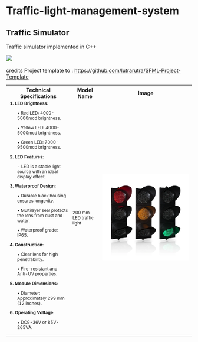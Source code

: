# Traffic-light-management-system
## Traffic Simulator

Traffic simulator implemented in C++

![](https://media.giphy.com/media/ifXVEva4ksUVCz5vRn/giphy.gif)

credits Project template to : <https://github.com/lutrarutra/SFML-Project-Template>

<table>
  <tr>
    <th>Technical Specifications</th>
    <th>Model Name</th>
    <th>Image</th>
  </tr>
  <tr>
    <td style="font-size: smaller; padding-left: 10px;">
      <b>1. LED Brightness:</b><br>
      <p style="padding-left: 20px;">&bull; Red LED: 4000-5000mcd brightness.</p>
      <p style="padding-left: 20px;">&bull; Yellow LED: 4000-5000mcd brightness.</p>
      <p style="padding-left: 20px;">&bull; Green LED: 7000-9500mcd brightness.</p>
      <b>2. LED Features:</b><br>
      <p style="padding-left: 20px;">- LED is a stable light source with an ideal display effect.</p>
      <b>3. Waterproof Design:</b><br>
      <p style="padding-left: 20px;">&bull; Durable black housing ensures longevity.</p>
      <p style="padding-left: 20px;">&bull; Multilayer seal protects the lens from dust and water.</p>
      <p style="padding-left: 20px;">&bull; Waterproof grade: IP65.</p>
      <b>4. Construction:</b><br>
      <p style="padding-left: 20px;">&bull; Clear lens for high penetrability.</p>
      <p style="padding-left: 20px;">&bull; Fire-resistant and Anti-UV properties.</p>
      <b>5. Module Dimensions:</b><br>
      <p style="padding-left: 20px;">&bull; Diameter: Approximately 299 mm (12 inches).</p>
      <b>6. Operating Voltage:</b><br>
      <p style="padding-left: 20px;">&bull; DC9-36V or 85V-265VA.</p>
    </td>
    <td style="font-size: smaller;">200 mm LED traffic light</td>
    <td><img src="assets/200mm_LED_traffic_light.jpg" width="100%"></td>
  </tr>
</table>



